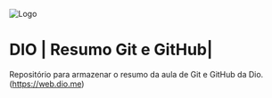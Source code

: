 
![Logo](https://dev-to-uploads.s3.amazonaws.com/uploads/articles/th5xamgrr6se0x5ro4g6.png)


# DIO | Resumo Git e GitHub|

Repositório para armazenar o resumo da aula de Git e GitHub da Dio. (https://web.dio.me)


